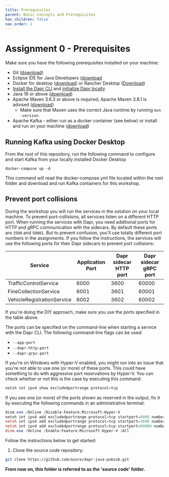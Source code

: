 ```yaml
---
title: Prerequisites
parent: Basic Concepts and Prerequisites
has_children: false
nav_order: 1
---
```


# Assignment 0 - Prerequisites

Make sure you have the following prerequisites installed on your machine:

- Git ([download](https://git-scm.com/))
- Eclipse IDE for Java Developers ([download](https://www.eclipse.org/downloads/)
- Docker for desktop ([download](https://www.docker.com/products/docker-desktop)) or Rancher Desktop ([Download](https://rancherdesktop.io/))
- [Install the Dapr CLI](https://docs.dapr.io/getting-started/install-dapr-cli/) and [initialize Dapr locally](https://docs.dapr.io/getting-started/install-dapr-selfhost/)
- Java 16 or above ([download](https://adoptopenjdk.net/?variant=openjdk16))
- Apache Maven 3.6.3 or above is required; Apache Maven 3.8.1 is advised ([download](http://maven.apache.org/download.cgi))
  - Make sure that Maven uses the correct Java runtime by running `mvn -version`.
- Apache Kafka - either run as a docker container (see below) or install and run on your machine ([download](https://kafka.apache.org/downloads))

## Running Kafka using Docker Desktop

From the root of this repository, run the following command to configure and start Kafka from your locally installed Docker Desktop

```console
docker-compose up -d
```

This command will read the docker-compose.yml file located within the root folder and download and run Kafka containers for this workshop.

## Prevent port collisions

During the workshop you will run the services in the solution on your local machine. To prevent port-collisions, all services listen on a different HTTP port. When running the services with Dapr, you need additional ports for HTTP and gRPC communication with the sidecars. By default these ports are `3500` and `50001`. But to prevent confusion, you'll use totally different port numbers in the assignments. If you follow the instructions, the services will use the following ports for their Dapr sidecars to prevent port collisions:

| Service                    | Application Port | Dapr sidecar HTTP port | Dapr sidecar gRPC port |
|----------------------------|------------------|------------------------|------------------------|
| TrafficControlService      | 6000             | 3600                   | 60000                  |
| FineCollectionService      | 6001             | 3601                   | 60001                  |
| VehicleRegistrationService | 6002             | 3602                   | 60002                  |

If you're doing the DIY approach, make sure you use the ports specified in the table above.

The ports can be specified on the command-line when starting a service with the Dapr CLI. The following command-line flags can be used:

- `--app-port`
- `--dapr-http-port`
- `--dapr-grpc-port`

If you're on Windows with Hyper-V enabled, you might run into an issue that you're not able to use one (or more) of these ports. This could have something to do with aggressive port reservations by Hyper-V. You can check whether or not this is the case by executing this command:

```powershell
netsh int ipv4 show excludedportrange protocol=tcp
```

If you see one (or more) of the ports shown as reserved in the output, fix it by executing the following commands in an administrative terminal:

```powershell
dism.exe /Online /Disable-Feature:Microsoft-Hyper-V
netsh int ipv4 add excludedportrange protocol=tcp startport=6000 numberofports=3
netsh int ipv4 add excludedportrange protocol=tcp startport=3600 numberofports=3
netsh int ipv4 add excludedportrange protocol=tcp startport=60000 numberofports=3
dism.exe /Online /Enable-Feature:Microsoft-Hyper-V /All
```

Follow the instructions below to get started:

1. Clone the source code repository:

```bash
git clone https://github.com/azure/dapr-java-pubsub.git
```

   **From now on, this folder is referred to as the 'source code' folder.**